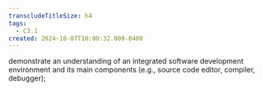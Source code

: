 ```yaml
---
transcludeTitleSize: h4
tags:
  - C3.1
created: 2024-10-07T10:00:32.000-0400
---
```

demonstrate an understanding of an integrated software development environment and its main components (e.g., source code editor, compiler, debugger);